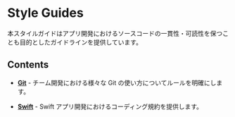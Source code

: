 # Style Guides

本スタイルガイドはアプリ開発におけるソースコードの一貫性・可読性を保つことも目的としたガイドラインを提供しています。

## Contents

* **[Git](https://ngkr327.github.io/styleguide/git.html)** - チーム開発における様々な Git の使い方についてルールを明確にします。

* **[Swift](https://ngkr327.github.io/styleguide/swift.html)** - Swift アプリ開発におけるコーディング規約を提供します。
